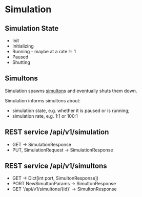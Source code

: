 # Simulation

## Simulation State

* Init
* Initializing
* Running - maybe at a rate != 1
* Paused
* Shutting

## Simultons

Simulation spawns [simulton](simulton.md)s and eventually shuts them down.

Simulation informs simultons about:

* simulation state, e.g. whether it is paused or is running;
* simulation rate, e.g. 1:1 or 100:1

## REST service /api/v1/simulation

* GET -> SimulationResponse
* PUT, SimulationRequest -> SimulationResponse

## REST service /api/v1/simultons

* GET -> Dict[int port, SimultonResponse])
* PORT NewSimultonParams -> SimultonResponse
* GET '/api/v1/simultons/{id}' -> SimultonResponse